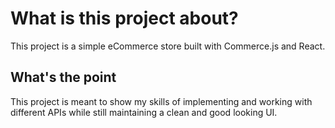 # What is this project about?

This project is a simple eCommerce store built with Commerce.js and React.

## What's the point

This project is meant to show my skills of implementing and working with different APIs while still maintaining a clean and good looking UI.
